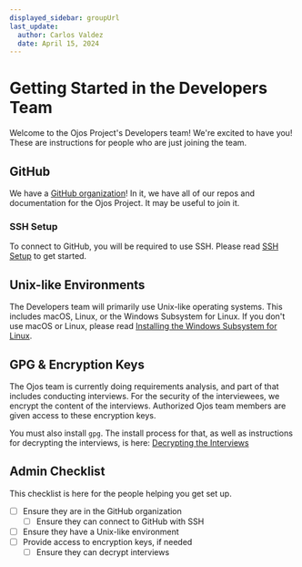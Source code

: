 ```yaml
---
displayed_sidebar: groupUrl
last_update:
  author: Carlos Valdez
  date: April 15, 2024
---
```


# Getting Started in the Developers Team

Welcome to the Ojos Project's Developers team! We're excited to have you! These are
instructions for people who are just joining the team.

## GitHub

We have a [GitHub organization](https://github.com/ojosproject/)! In it, we have
all of our repos and documentation for the Ojos Project. It may be useful to
join it.

### SSH Setup

To connect to GitHub, you will be required to use SSH. Please read
[SSH Setup](/docs/url/developers/ssh-setup/) to get started.

## Unix-like Environments

The Developers team will primarily use Unix-like operating systems. This includes
macOS, Linux, or the Windows Subsystem for Linux. If you don't use macOS or
Linux, please read
[Installing the Windows Subsystem for Linux](/docs/url/developers/installing-wsl/).

## GPG & Encryption Keys

The Ojos team is currently doing requirements analysis, and part of that includes
conducting interviews. For the security of the interviewees, we encrypt the
content of the interviews. Authorized Ojos team members are given access to these
encryption keys.

You must also install `gpg`. The install process for that, as well as
instructions for decrypting the interviews, is here:
[Decrypting the Interviews](/docs/url/developers/decrypt-interviews/)

## Admin Checklist

This checklist is here for the people helping you get set up.

- [ ] Ensure they are in the GitHub organization
  - [ ] Ensure they can connect to GitHub with SSH
- [ ] Ensure they have a Unix-like environment
- [ ] Provide access to encryption keys, if needed
  - [ ] Ensure they can decrypt interviews
